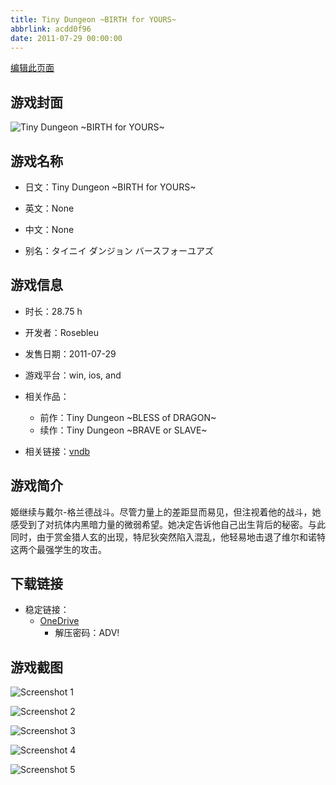```yaml
---
title: Tiny Dungeon ~BIRTH for YOURS~
abbrlink: acdd0f96
date: 2011-07-29 00:00:00
---
```

[编辑此页面](https://github.com/ACG-3/ADV3-source/blob/main/source/_posts/games/Tiny%20Dungeon%20~BIRTH%20for%20YOURS~.md)

## 游戏封面

![Tiny Dungeon ~BIRTH for YOURS~](https://pan.timero.xyz/d/onedrive/img_lib_001/Tiny%20Dungeon%20~BIRTH%20for%20YOURS~_cover.avif)


## 游戏名称

- 日文：Tiny Dungeon ~BIRTH for YOURS~
- 英文：None
- 中文：None

- 别名：タイニイ ダンジョン バースフォーユアズ


## 游戏信息

- 时长：28.75 h
- 开发者：Rosebleu
- 发售日期：2011-07-29
- 游戏平台：win, ios, and
- 相关作品：
   - 前作：Tiny Dungeon ~BLESS of DRAGON~
   - 续作：Tiny Dungeon ~BRAVE or SLAVE~

- 相关链接：[vndb](https://vndb.org/v7065)


## 游戏简介

姬继续与戴尔-格兰德战斗。尽管力量上的差距显而易见，但注视着他的战斗，她感受到了对抗体内黑暗力量的微弱希望。她决定告诉他自己出生背后的秘密。与此同时，由于赏金猎人玄的出现，特尼狄突然陷入混乱，他轻易地击退了维尔和诺特这两个最强学生的攻击。




## 下载链接

- 稳定链接：
    - [OneDrive](https://pan.timero.xyz/onedrive/adv_lib_001/Tiny%20Dungeon%20~BIRTH%20for%20YOURS~)
        - 解压密码：ADV!



## 游戏截图


![Screenshot 1](https://pan.timero.xyz/d/onedrive/img_lib_001/Tiny%20Dungeon%20~BIRTH%20for%20YOURS~_Screenshot_1.avif)

![Screenshot 2](https://pan.timero.xyz/d/onedrive/img_lib_001/Tiny%20Dungeon%20~BIRTH%20for%20YOURS~_Screenshot_2.avif)

![Screenshot 3](https://pan.timero.xyz/d/onedrive/img_lib_001/Tiny%20Dungeon%20~BIRTH%20for%20YOURS~_Screenshot_3.avif)

![Screenshot 4](https://pan.timero.xyz/d/onedrive/img_lib_001/Tiny%20Dungeon%20~BIRTH%20for%20YOURS~_Screenshot_4.avif)

![Screenshot 5](https://pan.timero.xyz/d/onedrive/img_lib_001/Tiny%20Dungeon%20~BIRTH%20for%20YOURS~_Screenshot_5.avif)


